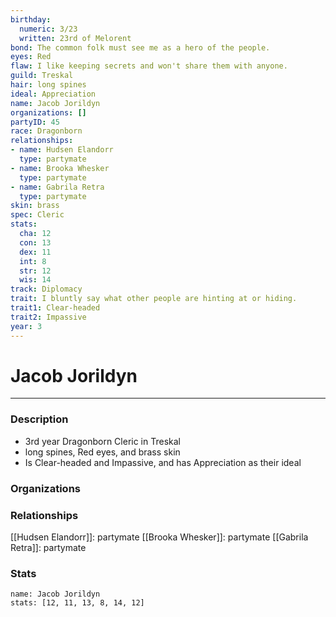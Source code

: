 ```yaml
---
birthday:
  numeric: 3/23
  written: 23rd of Melorent
bond: The common folk must see me as a hero of the people.
eyes: Red
flaw: I like keeping secrets and won't share them with anyone.
guild: Treskal
hair: long spines
ideal: Appreciation
name: Jacob Jorildyn
organizations: []
partyID: 45
race: Dragonborn
relationships:
- name: Hudsen Elandorr
  type: partymate
- name: Brooka Whesker
  type: partymate
- name: Gabrila Retra
  type: partymate
skin: brass
spec: Cleric
stats:
  cha: 12
  con: 13
  dex: 11
  int: 8
  str: 12
  wis: 14
track: Diplomacy
trait: I bluntly say what other people are hinting at or hiding.
trait1: Clear-headed
trait2: Impassive
year: 3
---
```

# Jacob Jorildyn
---
### Description
- 3rd year Dragonborn Cleric in Treskal
- long spines, Red eyes, and brass skin
- Is Clear-headed and Impassive, and has Appreciation as their ideal

### Organizations
### Relationships
[[Hudsen Elandorr]]: partymate
[[Brooka Whesker]]: partymate
[[Gabrila Retra]]: partymate
### Stats
```statblock
name: Jacob Jorildyn
stats: [12, 11, 13, 8, 14, 12]
```